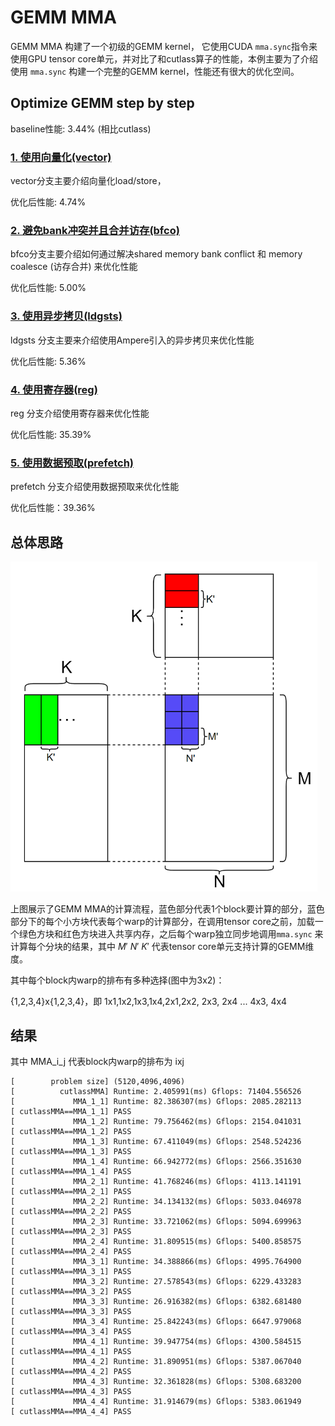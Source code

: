 # GEMM MMA

GEMM MMA 构建了一个初级的GEMM kernel， 它使用CUDA `mma.sync`指令来使用GPU tensor core单元，并对比了和cutlass算子的性能，本例主要为了介绍使用 `mma.sync` 构建一个完整的GEMM kernel，性能还有很大的优化空间。

## Optimize GEMM step by step

baseline性能: 3.44% (相比cutlass)

### [1. 使用向量化(vector)](https://github.com/gty111/GEMM_MMA/tree/vector)

vector分支主要介绍向量化load/store，

优化后性能: 4.74%

### [2. 避免bank冲突并且合并访存(bfco)](https://github.com/gty111/GEMM_MMA/tree/bfco)

bfco分支主要介绍如何通过解决shared memory bank conflict 和 memory coalesce (访存合并) 来优化性能

优化后性能: 5.00%

### [3. 使用异步拷贝(ldgsts)](https://github.com/gty111/GEMM_MMA/tree/ldgsts)

ldgsts 分支主要来介绍使用Ampere引入的异步拷贝来优化性能

优化后性能: 5.36%

### [4. 使用寄存器(reg)](https://github.com/gty111/GEMM_MMA/tree/reg)

reg 分支介绍使用寄存器来优化性能

优化后性能: 35.39%

### [5. 使用数据预取(prefetch)](https://github.com/gty111/GEMM_MMA/tree/prefetch)

prefetch 分支介绍使用数据预取来优化性能

优化后性能：39.36%

## 总体思路

<img src="pic/gemm_mma.png" title="" alt="" width="491">
 

上图展示了GEMM MMA的计算流程，蓝色部分代表1个block要计算的部分，蓝色部分下的每个小方块代表每个warp的计算部分，在调用tensor core之前，加载一个绿色方块和红色方块进入共享内存，之后每个warp独立同步地调用`mma.sync` 来计算每个分块的结果，其中 $M'$ $N'$ $K'$ 代表tensor core单元支持计算的GEMM维度。



其中每个block内warp的排布有多种选择(图中为3x2)：

{1,2,3,4}x{1,2,3,4}，即 1x1,1x2,1x3,1x4,2x1,2x2, 2x3, 2x4 ... 4x3, 4x4



## 结果

其中 MMA_i_j 代表block内warp的排布为 ixj

```
[        problem size] (5120,4096,4096)
[          cutlassMMA] Runtime: 2.405991(ms) Gflops: 71404.556526
[             MMA_1_1] Runtime: 82.386307(ms) Gflops: 2085.282113
[ cutlassMMA==MMA_1_1] PASS
[             MMA_1_2] Runtime: 79.756462(ms) Gflops: 2154.041031
[ cutlassMMA==MMA_1_2] PASS
[             MMA_1_3] Runtime: 67.411049(ms) Gflops: 2548.524236
[ cutlassMMA==MMA_1_3] PASS
[             MMA_1_4] Runtime: 66.942772(ms) Gflops: 2566.351630
[ cutlassMMA==MMA_1_4] PASS
[             MMA_2_1] Runtime: 41.768246(ms) Gflops: 4113.141191
[ cutlassMMA==MMA_2_1] PASS
[             MMA_2_2] Runtime: 34.134132(ms) Gflops: 5033.046978
[ cutlassMMA==MMA_2_2] PASS
[             MMA_2_3] Runtime: 33.721062(ms) Gflops: 5094.699963
[ cutlassMMA==MMA_2_3] PASS
[             MMA_2_4] Runtime: 31.809515(ms) Gflops: 5400.858575
[ cutlassMMA==MMA_2_4] PASS
[             MMA_3_1] Runtime: 34.388866(ms) Gflops: 4995.764900
[ cutlassMMA==MMA_3_1] PASS
[             MMA_3_2] Runtime: 27.578543(ms) Gflops: 6229.433283
[ cutlassMMA==MMA_3_2] PASS
[             MMA_3_3] Runtime: 26.916382(ms) Gflops: 6382.681480
[ cutlassMMA==MMA_3_3] PASS
[             MMA_3_4] Runtime: 25.842243(ms) Gflops: 6647.979068
[ cutlassMMA==MMA_3_4] PASS
[             MMA_4_1] Runtime: 39.947754(ms) Gflops: 4300.584515
[ cutlassMMA==MMA_4_1] PASS
[             MMA_4_2] Runtime: 31.890951(ms) Gflops: 5387.067040
[ cutlassMMA==MMA_4_2] PASS
[             MMA_4_3] Runtime: 32.361828(ms) Gflops: 5308.683200
[ cutlassMMA==MMA_4_3] PASS
[             MMA_4_4] Runtime: 31.914679(ms) Gflops: 5383.061949
[ cutlassMMA==MMA_4_4] PASS
```


